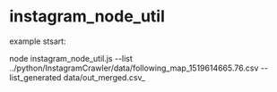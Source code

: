 # instagram_node_util

example stsart:

node instagram_node_util.js  --list ../python/InstagramCrawler/data/following_map_1519614665.76.csv --list_generated data/out_merged.csv_
